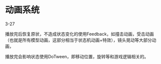 ﻿# 动画系统

3-27

播放完后恢复原状，不造成状态变化的使用Feedback，如撞击动画，受击动画（也就是所有模型动画，这部分相当于状态机动画+特效），镜头晃动等大部分动画，

播放完会影响状态使用DoTween，即移动位置，旋转等和游戏逻辑相关的。
